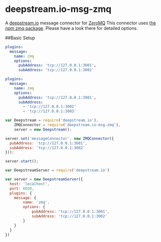 deepstream.io-msg-zmq
======================

A [deepstream.io](http://deepstream.io/) message connector for [ZeroMQ](http://zeromq.org/)
This connector uses [the npm zmq package](https://www.npmjs.com/package/zmq). Please have a look there for detailed options.

##Basic Setup

```yaml
plugins:
  message:
    name: zmq
    options:
      pubAddress: 'tcp://127.0.0.1:3001',
      subAddress: 'tcp://127.0.0.1:3002'
```

```yaml
plugins:
  message:
    name: zmq
    options:
      pubAddress: 'tcp://127.0.0.1:3001',
      subAddress:
        - 'tcp://127.0.0.1:3002'
        - 'tcp://127.0.0.1:3003'
```

```javascript
var Deepstream = require('deepstream.io'),
    ZMQConnector = require('deepstream.io-msg-zmq'),
    server = new Deepstream();

server.set('messageConnector', new ZMQConnector({
  pubAddress: 'tcp://127.0.0.1:3001',
  subAddress: 'tcp://127.0.0.1:3002' 
}));

server.start();
```

```javascript
var DeepstreamServer = require('deepstream.io')

var server = new DeepstreamServer({
  host: 'localhost',
  port: 6020,
  plugins: {
    message: {
        name: 'zmq',
        options: {
            pubAddress: 'tcp://127.0.0.1:3001',
            subAddress: 'tcp://127.0.0.1:3002'
        }
    }
  }
})
```
